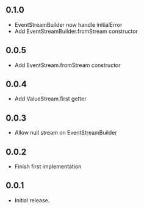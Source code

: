 ## 0.1.0
* EventStreamBuilder now handle initialError
* Add EventStreamBuilder.fromStream constructor

## 0.0.5
* Add EventStream.fromStream constructor

## 0.0.4
* Add ValueStream.first getter

## 0.0.3
* Allow null stream on EventStreamBuilder

## 0.0.2
* Finish first implementation

## 0.0.1
* Initial release.
